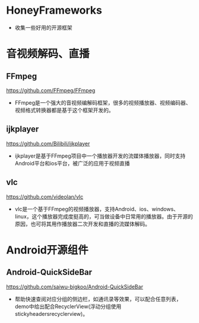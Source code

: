 # HoneyFrameworks
* 收集一些好用的开源框架
# 音视频解码、直播
## FFmpeg
https://github.com/FFmpeg/FFmpeg

*  FFmpeg是一个强大的音视频编解码框架，很多的视频播放器、视频编码器、视频格式转换器都是基于这个框架开发的。

## ijkplayer

https://github.com/Bilibili/ijkplayer

*  ijkplayer是基于FFmpeg项目中一个播放器开发的流媒体播放器，同时支持Android平台和ios平台，被广泛的应用于视频直播

## vlc

https://github.com/videolan/vlc

*  vlc是一个基于FFmpeg的视频播放器，支持Android、ios、windows、linux，这个播放器完成度挺高的，可当做设备中日常用的播放器。由于开源的原因，也可将其用作播放器二次开发和直播的流媒体解码。

# Android开源组件
## Android-QuickSideBar

https://github.com/saiwu-bigkoo/Android-QuickSideBar
* 帮助快速查阅对应分组的侧边栏，如通讯录等效果，可以配合任意列表，demo中给出配合RecyclerView(浮动分组使用stickyheadersrecyclerview)。
